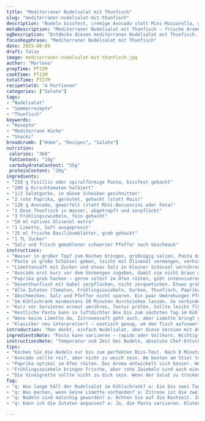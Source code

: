 ```yaml
---
title: "Mediterraner Nudelsalat mit Thunfisch"
slug: "mediterraner-nudelsalat-mit-thunfisch"
description: "Nudeln bissfest, cremige Avocado statt Mini-Mozzarella, gerösteter Paprika statt Mais, frische Basilikum-Blätter, Limettensaft für Säure. Thunfisch aus der Dose fein zerpflückt, kombiniert mit knackiger Gurke und halbierten Kirschtomaten. Schnell zubereitet, bleibt kühl im Vorrat für ein schnelles Mittagessen. Ohne Eier und Nüsse, 4 Portionen. Kombination aus fruchtig, salzig und leicht cremig. Würze durch Frühlingszwiebeln, kräftiges Olivenöl. Ausbalanciert durch Prise Zucker und frische Kräuter – keine Langeweile im Mund. Ideal an heißen Tagen, wenn das Wasser kocht und die Küche warm ist, einfache Technik, trotzdem sorgfältig im Timing. Kein Überkochen der Nudeln, sonst matschig. Alternativ glutenfreie Pasta möglich. Routine-Upgrade zum Klassikersalat mit erkennbaren Zutaten und feinen, knackigen Texturen. Gute Mischung."
metaDescription: "Mediterraner Nudelsalat mit Thunfisch – frische Aromen, einfache Zubereitung. Ideal für heiße Tage und schnelle Mittagessen."
ogDescription: "Entdecke diesen mediterranen Nudelsalat mit Thunfisch. Lecker, frisch, perfekt für den Sommer und einfach zuzubereiten."
focusKeyphrase: "Mediterraner Nudelsalat mit Thunfisch"
date: 2025-08-09
draft: false
image: mediterraner-nudelsalat-mit-thunfisch.jpg
author: "Marlena"
prepTime: PT15M
cookTime: PT12M
totalTime: PT27M
recipeYield: "4 Portionen"
categories: ["Salate"]
tags:
- "Nudelsalat"
- "Sommerrezepte"
- "Thunfisch"
keywords:
- "Rezepte"
- "Mediterrane Küche"
- "Snacks"
breadcrumb: ["Home", "Recipes", "Salate"]
nutrition: 
 calories: "360"
 fatContent: "18g"
 carbohydrateContent: "35g"
 proteinContent: "20g"
ingredients:
- "250 g Fusillis oder spiralförmige Pasta, bissfest gekocht"
- "200 g Kirschtomaten halbiert"
- "1/2 Salatgurke, in dünne Scheiben geschnitten"
- "2 rote Paprika, geröstet, gehackt (statt Mais)"
- "120 g Avocado, gewürfelt (statt Mini-Bocconcini oder Feta)"
- "1 Dose Thunfisch in Wasser, abgetropft und zerpflückt"
- "3 Frühlingszwiebeln, fein gehackt"
- "50 ml natives Olivenöl extra"
- "1 Limette, Saft ausgepresst"
- "25 ml frische Basilikumblätter, grob gehackt"
- "1 TL Zucker"
- "Salz und frisch gemahlener schwarzer Pfeffer nach Geschmack"
instructions:
- "Wasser in großer Topf zum Kochen bringen, großzügig salzen, Pasta darin kochen. Nicht länger als 10-12 Minuten, nach 8-Minuten-Test mit Bissprobe probieren. Die Pasta muss nachgeben beim Beißen, aber keinen harten Kern mehr spüren. Sofort abseihen, dabei 2 EL Nudelwasser auffangen."
- "Pasta in große Schüssel geben, leicht mit Olivenöl vermengen, verhindert zusammenkleben. Noch handwarm lassen, leicht dämpfen - das hilft später der Marinade zu haften."
- "Limettensaft mit Zucker und etwas Salz in kleiner Schüssel verrühren. Gartenfrische Basilikumblätter fein hacken, hinzufügen. Öl langsam unterrühren, wird zu leichter Vinaigrette."
- "Avocado erst kurz vor dem Vermengen zugeben, damit sie nicht braun wird. Wenn dein Avocadostück schon zu weich ist, besser wegwerfen. Frische Textur zählt."
- "Paprika grob hacken – gerne selbst im Ofen rösten, gibt intensiveren Geschmack, als Mais. Das Rösten gibt leicht rauchige Note, die in Kombination schmeckt großartig. Sonst Mais frisch blanchieren, aber Vorsicht, zu viel Flüssigkeit geht auf Kosten der Salatkonsistenz."
- "Dosenthunfisch mit Gabel zerpflücken, nicht zerquetschen. Etwas grobe Stücke bleiben erhalten, schmeckt besser. Abtropfen lassen, um unnötige Flüssigkeit zu vermeiden."
- "Alle Zutaten (Tomaten, Frühlingszwiebeln, Gurken, Thunfisch, Paprika, Avocado) mit Pasta kombinieren, Vinaigrette darüber geben und gut, aber vorsichtig vermengen."
- "Abschmecken, Salz und Pfeffer nicht sparen. Ein paar Umdrehungen Pfeffermahlwerk geben, Mundgefühl verändert sich. Wer’s gerne scharf mag, kann Chili-Flocken zugeben."
- "Im Kühlschrank mindestens 20 Minuten durchziehen lassen. So verbinden sich Aromen richtig, die Basilikumblätter entfalten volles Aroma, während die Limette pikant bleibt."
- "Kurz vor Servieren erneut umrühren, Textur prüfen. Sollte leicht flüssig sein, keinesfalls trocken. Wenn zu fest, etwas Nudelwasser oder Olivenöl nachgeben. Durch das Aufbewahren entwickelt sich der Geschmack."
- "Restliche Pasta kann in luftdichter Box bis zum nächsten Tag im Kühlschrank bleiben. Avocado dann separat frisch schneiden und dazumischen, sonst braun."
- "Wenn keine Limette da, Zitronensaft geht auch, aber Limette bringt grünen, frischen Kick, finde ich deutlich besser."
- "Klassiker neu interpretiert – exotisch genug, um den Tisch aufzuwerten, trotzdem schnell und simpel."
introduction: "Man denkt, einfach Nudelsalat, aber diese Version mit Avocado statt Käse und gerösteter Paprika statt Mais macht den Unterschied. Avocado bringt cremige Textur, fettet nicht so wie Käse, hält sich gut gekühlt, liefert satte Aromen ohne Überladen. Paprika bringt Süße, leicht rauchig – dabei nicht zu dominant. Thunfisch zerpflückt, gibt Struktur. Limettensaft gibt säuerlichen Kick, keine langweilige Essignote. Basilikum nicht nur Beilage, richtig gehackt sorgt für Frischevibes, die den Rest perfekt durchziehen. Erst ausprobiert aus Neugier, dann sofort ins Standardrepertoire. Gerade wenn Küche warm ist und man keine Lust auf langen Aufwand, bringt das Ding Farbe, Frische und hat Biss. Dabei einfach umzusetzen, keine Schnörkel nötig. Klassische Zutaten clever zusammengestellt. Das Timing beim Garen der Nudeln entscheidet über Textur, und hier nicht zu weich, sonst schläft die Kombi ein."
ingredientsNote: "Pasta kann variieren – rapido oder Vollkorn. Wichtig: Nach dem Kochen sofort abgießen und mit Öl vermengen, damit nichts klumpt. Avocado sollte möglichst reif, aber nicht pampig sein; im Zweifel vor dem Schneiden am Stiel prüfen. Paprika ideal selbst rösten – im Ofen bei 200°C ca. 25 Minuten, Haut danach abziehen. Wenn Eile, einfach klein geschnittene frische rote Paprika nehmen, es kann aber etwas strenger und süßer schmecken. Frühlingszwiebeln ersetzen gern mal durch rote Zwiebel, wer es milder mag. Beim Thunfisch auf fettarmen in Wasser mich konzentrieren, um Fettflocken zu vermeiden. Kräuter frisch und grob gehackt, nicht zu fein – Aroma bleibt erhalten. Zucker hilft, Säure zu balancieren, nicht weglassen; alternativ Honig möglich. Limette bringt mehr Aroma als Zitrone, aber auch Zitrone passt, wenn keine da ist."
instructionsNote: "Temperatur und Zeit bei Nudeln, absolute Chef-Entscheidung. Ein paar Minuten zu lang, matschige Masse. Zu kurz, zu bissfest und schwer zu essen. Zum Testen immer von der Seite abbeißen, keine Augen zu, dann merkt man direkt Textur. Nach dem Abgießen sofort kalt abschrecken schadet, wer Temperatur ausgleichen will, damit Vinaigrette besser hängt. Olivenöl kurz mit Pasta vermischen, das verhindert Klumpenbildung einfach. Vinaigrette langsam kneten, erst leichter Saft mit Zucker und Basilikum mischen, sonst wirkt der Zucker grob. Avocado und Paprika zum Schluss, damit keine matschigen Stellen entstehen. Kein Zuviel auf einmal rühren, sonst zerfällt Avocado. Etwas Ruhe im Kühlschrank gibt Zeit, dass die Zutaten sich verstehen. Vor dem Servieren nochmal vorsichtig durchmischen, um Geschmack zu checken. Bei Bedarf Flüssigkeit ergänzen, Nudelsalat liebt eine leichte Soße, nicht trocken sein. Einfrieren unmöglich, frischer Genuss empfehlenswert."
tips:
- "Kochen Sie die Nudeln nur bis zum perfekten Biss-Test. Nach 8 Minuten probieren. Abgießen und ölen, damit sie nicht kleben. Zudem die Reste gut lagern."
- "Avocado sollte reif, aber nicht zu weich sein. Am besten am Stiel testen, so bleibt der Biss knackig. Zu viel Brei macht den Salat matschig."
- "Paprika optimal im Ofen rösten. Das Aroma entwickelt sich besser. Wenn es schnell gehen muss, frische oder eingelegte Paprika verwenden. Achten Sie auf die Konsistenz."
- "Frühlingszwiebeln bringen Frische, aber rote Zwiebeln sind auch eine gute Option. Diese mildern die Schärfe und passen gut dazu. Geschmack kontrollieren."
- "Die Vinaigrette sollte nicht zu dick sein. Wenn der Salat zu trocken ist, etwas Nudelwasser nachgeben. Nicht oversauern, das könnte überladen."
faq:
- "q: Wie lange hält der Nudelsalat im Kühlschrank? a: Ein bis zwei Tage maximal. Die Avocado wird braun, also separat frisch schneiden. Aromatische Frische ist wichtig."
- "q: Was machen, wenn keine Limette vorhanden? a: Zitrone ist die zweitbeste Wahl. Aber mehr Geschmack gibt die Limette. Manchmal fehlt die saftige Frische."
- "q: Nudeln sind matschig geworden? a: Achten Sie auf die Kochzeit. Zu lang gekocht, ist der Salat nicht mehr knackig. Frische ist entscheidend, die Textur muss stimmen."
- "q: Kann ich die Zutaten anpassen? a: Ja, die Pasta variieren. Glutenfreie Optionen sind möglich. Ebenso die Paprika durch andere Gemüse ersetzen, je nach Präferenz."

---
```

